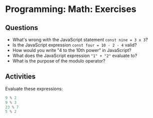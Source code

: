 # Programming: Math: Exercises

## Questions

* What's wrong with the JavaScript statement `const nine = 3 x 3`?
* Is the JavaScript expression `const four = 10 - 2 - 4` valid?
* How would you write "4 to the 10th power" in JavaScript?
* What does the JavaScript expression `"1" + "2"` evaluate to?
* What is the purpose of the modulo operator?

## Activities

Evaluate these expressions:

```js
9 % 2
9 % 3
23 % 7
5 % 2
```
